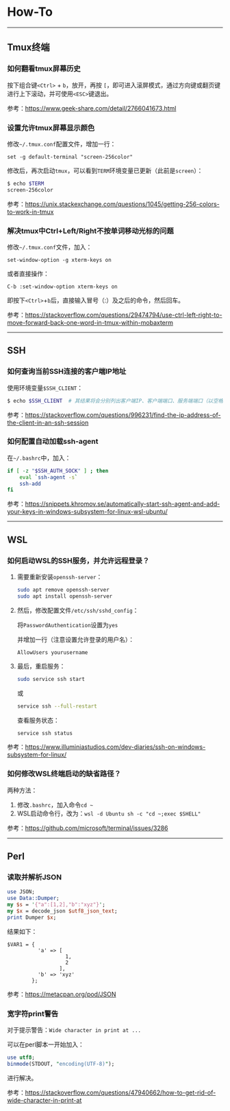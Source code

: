 # How-To

---

## Tmux终端

### 如何翻看tmux屏幕历史

按下组合键`<Ctrl>` + `b`，放开，再按 `[`，即可进入滚屏模式，通过方向键或翻页键进行上下滚动，并可使用`<ESC>`键退出。

参考：<https://www.geek-share.com/detail/2766041673.html>

### 设置允许tmux屏幕显示颜色

修改`~/.tmux.conf`配置文件，增加一行：
```
set -g default-terminal "screen-256color"
```

修改后，再次启动`tmux`，可以看到`TERM`环境变量已更新（此前是`screen`）：
```sh
$ echo $TERM
screen-256color
```

参考：<https://unix.stackexchange.com/questions/1045/getting-256-colors-to-work-in-tmux>

### 解决tmux中Ctrl+Left/Right不按单词移动光标的问题

修改`~/.tmux.conf`文件，加入：
```
set-window-option -g xterm-keys on
```

或者直接操作：
```
C-b :set-window-option xterm-keys on
```
即按下`<Ctrl>`+`b`后，直接输入冒号（:）及之后的命令，然后回车。

参考：<https://stackoverflow.com/questions/29474794/use-ctrl-left-right-to-move-forward-back-one-word-in-tmux-within-mobaxterm>

---

## SSH

### 如何查询当前SSH连接的客户端IP地址

使用环境变量`$SSH_CLIENT`：
```sh
$ echo $SSH_CLIENT  # 其结果将会分别列出客户端IP、客户端端口、服务端端口（以空格隔开）
```

参考：<https://stackoverflow.com/questions/996231/find-the-ip-address-of-the-client-in-an-ssh-session>

### 如何配置自动加载ssh-agent

在`~/.bashrc`中，加入：
```sh
if [ -z "$SSH_AUTH_SOCK" ] ; then
    eval `ssh-agent -s`
    ssh-add
fi
```
 
参考：<https://snippets.khromov.se/automatically-start-ssh-agent-and-add-your-keys-in-windows-subsystem-for-linux-wsl-ubuntu/>

---

## WSL

### 如何启动WSL的SSH服务，并允许远程登录？

1. 需要重新安装`openssh-server`：
    ```sh
    sudo apt remove openssh-server
    sudo apt install openssh-server
    ```

2. 然后，修改配置文件`/etc/ssh/sshd_config`：

    将`PasswordAuthentication`设置为`yes`

    并增加一行（注意设置允许登录的用户名）：
    ```
    AllowUsers yourusername
    ```

3. 最后，重启服务：
    ```sh
    sudo service ssh start
    ```
    或
    ```sh
    service ssh --full-restart
    ```

    查看服务状态：
    ```sh
    service ssh status
    ```

参考：<https://www.illuminiastudios.com/dev-diaries/ssh-on-windows-subsystem-for-linux/>

### 如何修改WSL终端启动的缺省路径？

两种方法：

1. 修改`.bashrc`，加入命令`cd ~`
2. WSL启动命令行，改为：`wsl -d Ubuntu sh -c "cd ~;exec $SHELL"`

参考：<https://github.com/microsoft/terminal/issues/3286>

---

## Perl

### 读取并解析JSON

```perl
use JSON;
use Data::Dumper;
my $s = '{"a":[1,2],"b":"xyz"}';
my $x = decode_json $utf8_json_text;
print Dumper $x;
```

结果如下：

```
$VAR1 = {
          'a' => [
                   1,
                   2
                 ],
          'b' => 'xyz'
        };
```

参考：<https://metacpan.org/pod/JSON>

### 宽字符print警告

对于提示警告：`Wide character in print at ...`

可以在perl脚本一开始加入：

```perl
use utf8;
binmode(STDOUT, "encoding(UTF-8)");
```

进行解决。

参考：<https://stackoverflow.com/questions/47940662/how-to-get-rid-of-wide-character-in-print-at>
